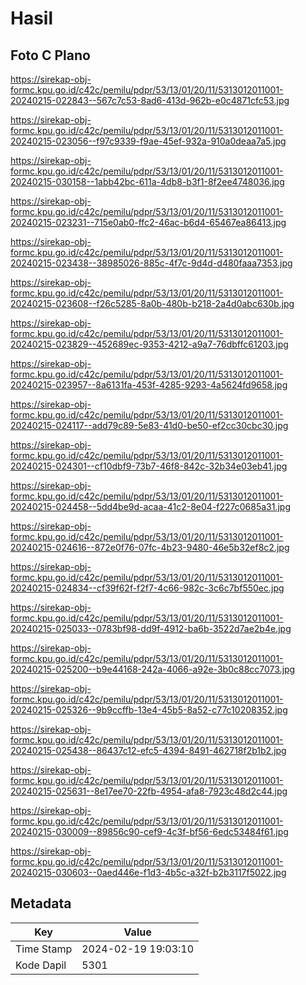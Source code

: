 # Hasil

## Foto C Plano

https://sirekap-obj-formc.kpu.go.id/c42c/pemilu/pdpr/53/13/01/20/11/5313012011001-20240215-022843--567c7c53-8ad6-413d-962b-e0c4871cfc53.jpg

https://sirekap-obj-formc.kpu.go.id/c42c/pemilu/pdpr/53/13/01/20/11/5313012011001-20240215-023056--f97c9339-f9ae-45ef-932a-910a0deaa7a5.jpg

https://sirekap-obj-formc.kpu.go.id/c42c/pemilu/pdpr/53/13/01/20/11/5313012011001-20240215-030158--1abb42bc-611a-4db8-b3f1-8f2ee4748036.jpg

https://sirekap-obj-formc.kpu.go.id/c42c/pemilu/pdpr/53/13/01/20/11/5313012011001-20240215-023231--715e0ab0-ffc2-46ac-b6d4-65467ea86413.jpg

https://sirekap-obj-formc.kpu.go.id/c42c/pemilu/pdpr/53/13/01/20/11/5313012011001-20240215-023438--38985026-885c-4f7c-9d4d-d480faaa7353.jpg

https://sirekap-obj-formc.kpu.go.id/c42c/pemilu/pdpr/53/13/01/20/11/5313012011001-20240215-023608--f26c5285-8a0b-480b-b218-2a4d0abc630b.jpg

https://sirekap-obj-formc.kpu.go.id/c42c/pemilu/pdpr/53/13/01/20/11/5313012011001-20240215-023829--452689ec-9353-4212-a9a7-76dbffc61203.jpg

https://sirekap-obj-formc.kpu.go.id/c42c/pemilu/pdpr/53/13/01/20/11/5313012011001-20240215-023957--8a6131fa-453f-4285-9293-4a5624fd9658.jpg

https://sirekap-obj-formc.kpu.go.id/c42c/pemilu/pdpr/53/13/01/20/11/5313012011001-20240215-024117--add79c89-5e83-41d0-be50-ef2cc30cbc30.jpg

https://sirekap-obj-formc.kpu.go.id/c42c/pemilu/pdpr/53/13/01/20/11/5313012011001-20240215-024301--cf10dbf9-73b7-46f8-842c-32b34e03eb41.jpg

https://sirekap-obj-formc.kpu.go.id/c42c/pemilu/pdpr/53/13/01/20/11/5313012011001-20240215-024458--5dd4be9d-acaa-41c2-8e04-f227c0685a31.jpg

https://sirekap-obj-formc.kpu.go.id/c42c/pemilu/pdpr/53/13/01/20/11/5313012011001-20240215-024616--872e0f76-07fc-4b23-9480-46e5b32ef8c2.jpg

https://sirekap-obj-formc.kpu.go.id/c42c/pemilu/pdpr/53/13/01/20/11/5313012011001-20240215-024834--cf39f62f-f2f7-4c66-982c-3c6c7bf550ec.jpg

https://sirekap-obj-formc.kpu.go.id/c42c/pemilu/pdpr/53/13/01/20/11/5313012011001-20240215-025033--0783bf98-dd9f-4912-ba6b-3522d7ae2b4e.jpg

https://sirekap-obj-formc.kpu.go.id/c42c/pemilu/pdpr/53/13/01/20/11/5313012011001-20240215-025200--b9e44168-242a-4066-a92e-3b0c88cc7073.jpg

https://sirekap-obj-formc.kpu.go.id/c42c/pemilu/pdpr/53/13/01/20/11/5313012011001-20240215-025326--9b9ccffb-13e4-45b5-8a52-c77c10208352.jpg

https://sirekap-obj-formc.kpu.go.id/c42c/pemilu/pdpr/53/13/01/20/11/5313012011001-20240215-025438--86437c12-efc5-4394-8491-462718f2b1b2.jpg

https://sirekap-obj-formc.kpu.go.id/c42c/pemilu/pdpr/53/13/01/20/11/5313012011001-20240215-025631--8e17ee70-22fb-4954-afa8-7923c48d2c44.jpg

https://sirekap-obj-formc.kpu.go.id/c42c/pemilu/pdpr/53/13/01/20/11/5313012011001-20240215-030009--89856c90-cef9-4c3f-bf56-6edc53484f61.jpg

https://sirekap-obj-formc.kpu.go.id/c42c/pemilu/pdpr/53/13/01/20/11/5313012011001-20240215-030603--0aed446e-f1d3-4b5c-a32f-b2b3117f5022.jpg


## Metadata

| Key        | Value               |
| ---------- | ------------------- |
| Time Stamp | 2024-02-19 19:03:10 |
| Kode Dapil | 5301                |



